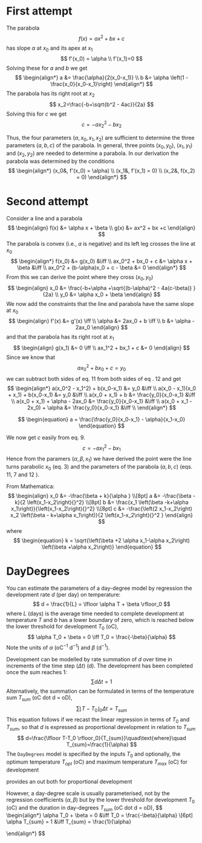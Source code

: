 # First attempt

The parabola
$$
f(x)=ax^2 + bx + c
$$
has slope $\alpha$ at $x_0$ and its apex at $x_1$
$$
f'(x_0) = \alpha \\
f'(x_1)=0
$$
 Solving these for $a$ and $b$ we get
$$
\begin{align*}
a &= \frac{\alpha}{2(x_0-x_1)} \\
b &= \alpha \left(1 - \frac{x_0}{x_0-x_1}\right)  
\end{align*}
$$
The parabola has its right root at $x_2$
$$
x_2=\frac{-b+\sqrt{b^2 - 4ac}}{2a}
$$
Solving this for $c$ we get
$$
c = -ax_2^2 - bx_2
$$


Thus, the four parameters $(\alpha,x_0, x_1, x_2)$ are sufficient to determine the three parameters $(a,b,c)$ of the parabola. In general, three points $(x_0, y_0)$, $(x_1, y_1)$ and $(x_2, y_2)$ are needed to determine a parabola. In our derivation the parabola was determined by the conditions
$$
\begin{align*}
(x_0&, f'(x_0)  = \alpha) \\
(x_1&, f'(x_1) = 0) \\
(x_2&, f(x_2)  = 0)
\end{align*}
$$

# Second attempt

Consider a line and a parabola
$$
\begin{align}
f(x) &= \alpha x + \beta \\
g(x) &= ax^2 + bx +c
\end{align}
$$
The parabola is convex (i.e., $a$ is negative) and its left leg crosses the line at $x_0$ 
$$
\begin{align*}
f(x_0) &= g(x_0) &\iff \\
ax_0^2 + bx_0 + c &= \alpha x + \beta &\iff \\
ax_0^2 + (b-\alpha)x_0 + c - \beta &= 0
\end{align*}
$$
From this we can derive the point where they cross $(x_0, y_0)$
$$
\begin{align}
x_0 &= \frac{-b+\alpha  +\sqrt{(b-\alpha)^2 - 4a(c-\beta)} }{2a}  \\
y_0 &= \alpha x_0 + \beta
\end{align}
$$
We now add the constraints that the line and parabola have the same slope at $x_0$
$$
\begin{align}
f'(x) &= g'(x) \iff \\
\alpha &= 2ax_0 + b \iff \\
b &= \alpha - 2ax_0
\end{align}
$$
and that the parabola has its right root at $x_1$
$$
\begin{align}
g(x_1) &= 0 \iff \\
ax_1^2 + bx_1 + c &= 0
\end{align}
$$
Since we know that
$$
\begin{equation}
ax_0^2 + bx_0 + c = y_0
\end{equation}
$$
we can subtract both sides of eq. 11 from both sides of eq . 12 and get
$$
\begin{align*}
a(x_0^2 - x_1^2) + b(x_0-x_1) &= y_0 &\iff \\
a(x_0 - x_1)(x_0 + x_1) + b(x_0-x_1) &= y_0 &\iff \\
a(x_0 + x_1) + b &= \frac{y_0}{x_0-x_1} &\iff \\
a(x_0 + x_1) + \alpha - 2ax_0 &= \frac{y_0}{x_0-x_1} &\iff \\
a(x_0 + x_1 - 2x_0) + \alpha &= \frac{y_0}{x_0-x_1} &\iff \\
\end{align*}
$$

$$
\begin{equation}
a = \frac{\frac{y_0}{x_0-x_1} - \alpha}{x_1-x_0}
\end{equation}
$$

We now get $c$ easily from eq. 9.
$$
\begin{equation}
c = -ax_1^2 - bx_1
\end{equation}
$$
Hence from the paramers $(\alpha, \beta, x_1)$ we have derived the point were the line turns parabolic $x_0$ (eq. 3) and the parameters of the parabola $(a,b,c)$​ (eqs. 11, 7 and 12 ).

From Mathematica: 
$$
\begin{align}
x_0 &= -\frac{\beta + k}{\alpha } \\[8pt]
a   &= -\frac{\beta - k}{2 \left(x_1-x_2\right){}^2} \\[8pt]
b   &= \frac{x_1 \left(\beta -k+\alpha  x_1\right)}{\left(x_1-x_2\right){}^2} \\[8pt]
c   &= -\frac{\left(2 x_1-x_2\right) x_2 \left(\beta - k+\alpha  x_1\right)}{2 \left(x_1-x_2\right){}^2 }
\end{align}
$$
where
$$
\begin{equation}
k = \sqrt{\left(\beta +2 \alpha  x_1-\alpha  x_2\right) \left(\beta +\alpha  x_2\right)}
\end{equation}
$$
# DayDegrees

You can estimate the parameters of a day-degree model by regression the development rate $d$ (per day) on temperature:
$$
d = \frac{1}{L} = \lfloor \alpha T + \beta \rfloor_0
$$
where $L$  (days) is the average time needed to complete development at temperature $T$ and $b$ has a lower boundary of zero, which is reached below the lower threshold for development $T_0$ (oC),
$$
\alpha T_0 + \beta = 0 \iff T_0 = \frac{-\beta}{\alpha}
$$
Note the units of $\alpha$ (oC$^{-1}$ d$^{-1}$) and $\beta$ (d$^{-1}$).

Development can be modelled by rate summation of $d$ over time in increments of the time step ($\Delta t$) (d). The development has been completed once the sum reaches 1:
$$
\sum d\Delta t = 1 
$$
Alternatively, the summation can be formulated in terms of the temperature sum  $T_{sum}$ (oC dot d = oD),
$$
\sum \lfloor T-T_0 \rfloor_0 \Delta t = T_{sum}
$$
This equation follows if we recast the linear regression in terms of $T_0$ and $T_{sum}$, so that $d$ is expressed as proportional development in relation to $T_{sum}$
$$
d=\frac{\lfloor T-T_0 \rfloor_0}{T_{sum}}\quad\text{where}\quad T_{sum}=\frac{1}{\alpha}
$$
The `DayDegrees` model is specified by the inputs $T_0$ and optionally, the optimum temperature $T_{opt}$ (oC) and maximum temperature $T_{max}$ (oC)  for development

provides an out both for proportional development





However, a day-degree scale is usually parameterised, not by  the regression coefficients $(\alpha, \beta)$ but by the lower threshold for development $T_0$ (oC) and the duration in day-degrees $T_{sum}$ (oC dot d = oD), 
$$
\begin{align*}
\alpha T_0 + \beta = 0 &\iff T_0 = \frac{-\beta}{\alpha} \\[6pt]
\alpha T_{sum} = 1 &\iff T_{sum} = \frac{1}{\alpha}

\end{align*}
$$
